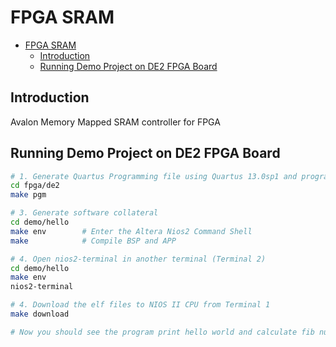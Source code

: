 # FPGA SRAM

- [FPGA SRAM](#fpga-sram)
  - [Introduction](#introduction)
  - [Running Demo Project on DE2 FPGA Board](#running-demo-project-on-de2-fpga-board)

## Introduction

Avalon Memory Mapped SRAM controller for FPGA

## Running Demo Project on DE2 FPGA Board

```sh
# 1. Generate Quartus Programming file using Quartus 13.0sp1 and program the FPGA
cd fpga/de2
make pgm

# 3. Generate software collateral
cd demo/hello
make env        # Enter the Altera Nios2 Command Shell
make            # Compile BSP and APP

# 4. Open nios2-terminal in another terminal (Terminal 2)
cd demo/hello
make env
nios2-terminal

# 4. Download the elf files to NIOS II CPU from Terminal 1
make download

# Now you should see the program print hello world and calculate fib number 1 - 40.
```

